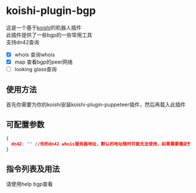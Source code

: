 # koishi-plugin-bgp  

这是一个基于[koishi](https://github.com/koishijs/koishi)的机器人插件  
此插件提供了一些bgp的一些常用工具  
支持dn42查询

- [x] whois 查询whois  
- [x] map 查看bgp的peer网络  
- [ ] looking glass查询  

## 使用方法

首先你需要为你的koishi安装koishi-plugin-puppeteer插件，然后再载入此插件

## 可配置参数

```json
{
  dn42: "" //你的dn42 whois服务器地址，默认的地址随时可能无法使用，如果需要稳定性请自行更换
}
```

## 指令列表及用法

请使用help bgp查看  

